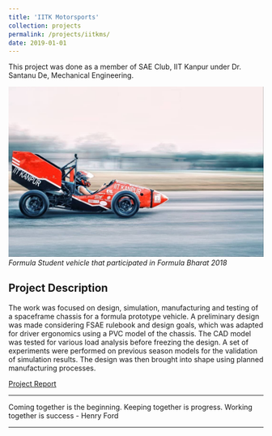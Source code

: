 ```yaml
---
title: 'IITK Motorsports'
collection: projects
permalink: /projects/iitkms/
date: 2019-01-01
---
```


This project was done as a member of SAE Club, IIT Kanpur under Dr. Santanu De, Mechanical Engineering.


![F18 IITKMS](/images/my-car.jpg)
*Formula Student vehicle that participated in Formula Bharat 2018*

Project Description
---
The work was focused on design, simulation, manufacturing and testing of a spaceframe chassis for a formula prototype vehicle. A preliminary design was made considering FSAE rulebook and design goals, which was adapted for driver ergonomics using a PVC model of the chassis. The CAD model was tested for various load analysis before freezing the design. A set of experiments were performed on previous season models for the validation of simulation results. The design was then brought into shape using planned manufacturing processes.

[Project Report](http://exampleurl.com)

---

<!-- If everything seems under control, you're just not going fast enough. - Mario Andretti -->
Coming together is the beginning. Keeping together is progress. Working together is success - Henry Ford

---

